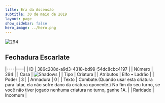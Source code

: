 ```yaml
---
title: Era da Ascensão
subtitle: 30 de maio de 2019
layout: page
show_sidebar: false
hero_image: ../hero.png
---
```


![294](https://cdn.keyforgegame.com/media/card_front/pt/435_294_9C2W73MQ5R7Q_pt.png)

## Fechadura Escarlate

|----|----|
| ID | 386c208d-a9d3-4318-bd99-54dc8cbc4197 |
| Número | 294 |
| Casa | ![Shadows](https://archonarcana.com/images/thumb/e/ee/Shadows.png/22px-Shadows.png "Sombras") |
| Tipo | Criatura |
| Atributos | Elfo • Ladrão |
| Poder | 3 |
| Armadura | 0 |
| Texto | Combate.(Quando usar esta criatura  para lutar, ela não sofre dano da  criatura oponente.) No fim do seu turno, se você não tiver jogado nenhuma criatura no turno, ganhe 1A. |
| Raridade | Incomum |
